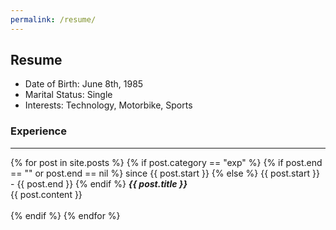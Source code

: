 ```yaml
---
permalink: /resume/
---
```


## Resume

- Date of Birth: June 8th, 1985
- Marital Status: Single
- Interests: Technology, Motorbike, Sports

### Experience

-------------------------------

<div>
  {% for post in site.posts %}
    {% if post.category == "exp" %}
      {% if post.end == "" or post.end == nil %}
        since {{ post.start }}
      {% else %}
        {{ post.start }} - {{ post.end }}
      {% endif %}
      <span style="font-weight: bold; font-style: italic;">{{ post.title }}</span><br/>
      {{ post.content }}<br/><br/>
    {% endif %}
  {% endfor %}
</div>
